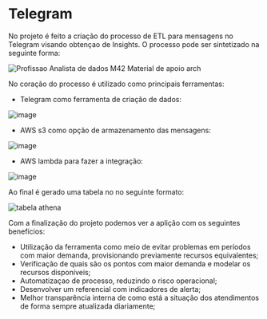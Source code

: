 # Telegram
No projeto é feito a criação do processo de ETL para mensagens no Telegram visando obtençao de Insights. O processo pode ser sintetizado na seguinte forma:


![Profissao Analista de dados M42 Material de apoio arch](https://github.com/Wuisley/Telegram/assets/115996465/b48d647b-888a-4385-bfae-339354d1e7f1)



No coração do processo é utilizado como principais ferramentas:


- Telegram como ferramenta de criação de dados:
  
  
![image](https://github.com/Wuisley/Telegram/assets/115996465/ce1f25b8-f16b-4334-9674-ed350dc15fc4)


- AWS s3 como opção de armazenamento das mensagens:

  
![image](https://github.com/Wuisley/Telegram/assets/115996465/2c3b6f2b-5138-411c-b8f8-881185cceed4)





- AWS lambda para fazer a integração:

  
![image](https://github.com/Wuisley/Telegram/assets/115996465/a3076cf0-896d-45e7-a728-b33f2709d1c5)





Ao final é gerado uma tabela no no seguinte formato:


![tabela athena](https://github.com/Wuisley/Telegram/assets/115996465/1dd25ceb-fcc2-421d-a465-ce9181571ca6)





Com a finalização do projeto podemos ver a aplição com os seguintes benefícios:

- Utilização da ferramenta como meio de evitar problemas em períodos com maior demanda, provisionando previamente recursos equivalentes;
- Verificação de quais são os pontos com maior demanda e modelar os recursos disponíveis;
- Automatizaçao de processo, reduzindo o risco operacional;
- Desenvolver um referencial com indicadores de alerta;
- Melhor transparência interna de como está a situação dos atendimentos de forma sempre atualizada diariamente;
